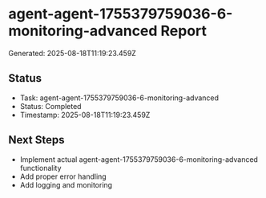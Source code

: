 # agent-agent-1755379759036-6-monitoring-advanced Report

Generated: 2025-08-18T11:19:23.459Z

## Status
- Task: agent-agent-1755379759036-6-monitoring-advanced
- Status: Completed
- Timestamp: 2025-08-18T11:19:23.459Z

## Next Steps
- Implement actual agent-agent-1755379759036-6-monitoring-advanced functionality
- Add proper error handling
- Add logging and monitoring
